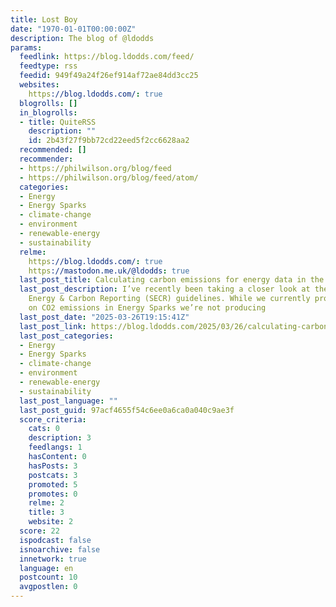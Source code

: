 ```yaml
---
title: Lost Boy
date: "1970-01-01T00:00:00Z"
description: The blog of @ldodds
params:
  feedlink: https://blog.ldodds.com/feed/
  feedtype: rss
  feedid: 949f49a24f26ef914af72ae84dd3cc25
  websites:
    https://blog.ldodds.com/: true
  blogrolls: []
  in_blogrolls:
  - title: QuiteRSS
    description: ""
    id: 2b43f27f9bb72cd22eed5f2cc6628aa2
  recommended: []
  recommender:
  - https://philwilson.org/blog/feed
  - https://philwilson.org/blog/feed/atom/
  categories:
  - Energy
  - Energy Sparks
  - climate-change
  - environment
  - renewable-energy
  - sustainability
  relme:
    https://blog.ldodds.com/: true
    https://mastodon.me.uk/@ldodds: true
  last_post_title: Calculating carbon emissions for energy data in the UK
  last_post_description: I’ve recently been taking a closer look at the Streamlined
    Energy & Carbon Reporting (SECR) guidelines. While we currently produce figures
    on CO2 emissions in Energy Sparks we’re not producing
  last_post_date: "2025-03-26T19:15:41Z"
  last_post_link: https://blog.ldodds.com/2025/03/26/calculating-carbon-emissions-for-energy-data-in-the-uk/
  last_post_categories:
  - Energy
  - Energy Sparks
  - climate-change
  - environment
  - renewable-energy
  - sustainability
  last_post_language: ""
  last_post_guid: 97acf4655f54c6ee0a6ca0a040c9ae3f
  score_criteria:
    cats: 0
    description: 3
    feedlangs: 1
    hasContent: 0
    hasPosts: 3
    postcats: 3
    promoted: 5
    promotes: 0
    relme: 2
    title: 3
    website: 2
  score: 22
  ispodcast: false
  isnoarchive: false
  innetwork: true
  language: en
  postcount: 10
  avgpostlen: 0
---
```

